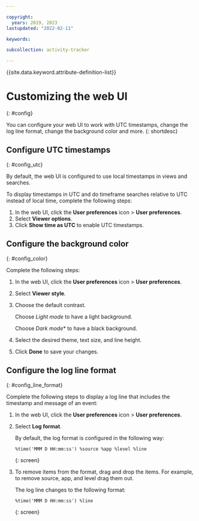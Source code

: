 ```yaml
---

copyright:
  years: 2019, 2023
lastupdated: "2022-02-11"

keywords:

subcollection: activity-tracker

---
```


{{site.data.keyword.attribute-definition-list}}


# Customizing the web UI
{: #config}

You can configure your web UI to work with UTC timestamps, change the log line format, change the background color and more.
{: shortdesc}




## Configure UTC timestamps
{: #config_utc}

By default, the web UI is configured to use local timestamps in views and searches.

To display timestamps in UTC and do timeframe searches relative to UTC instead of local time, complete the following steps:

1. In the web UI, click the **User preferences** icon &gt; **User preferences**.
2. Select **Viewer options**.
3. Click **Show time as UTC** to enable UTC timestamps.



## Configure the background color
{: #config_color}

Complete the following steps:

1. In the web UI, click the **User preferences** icon &gt; **User preferences**.
2. Select **Viewer style**.
3. Choose the default contrast.

    Choose *Light mode* to have a light background.

    Choose *Dark mode** to have a black background.

4. Select the desired theme, text size, and line height.

5. Click **Done** to save your changes.



## Configure the log line format
{: #config_line_format}

Complete the following steps to display a log line that includes the timestamp and message of an event:

1. In the web UI, click the **User preferences** icon &gt; **User preferences**.
2. Select **Log format**.

    By default, the log format is configured in the following way:

    ```text
    %time('MMM D HH:mm:ss') %source %app %level %line
    ```
    {: screen}

3. To remove items from the format, drag and drop the items.  For example, to remove source, app, and level drag them out.

    The log line changes to the following format:

    ```text
    %time('MMM D HH:mm:ss') %line
    ```
    {: screen}

